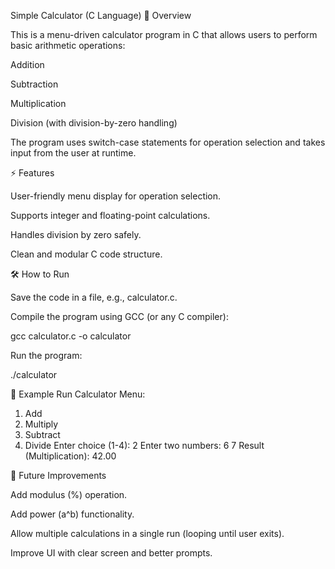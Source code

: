Simple Calculator (C Language)
📌 Overview

This is a menu-driven calculator program in C that allows users to perform basic arithmetic operations:

Addition

Subtraction

Multiplication

Division (with division-by-zero handling)

The program uses switch-case statements for operation selection and takes input from the user at runtime.

⚡ Features

User-friendly menu display for operation selection.

Supports integer and floating-point calculations.

Handles division by zero safely.

Clean and modular C code structure.

🛠️ How to Run

Save the code in a file, e.g., calculator.c.

Compile the program using GCC (or any C compiler):

gcc calculator.c -o calculator


Run the program:

./calculator

📖 Example Run
Calculator Menu:
1. Add
2. Multiply
3. Subtract
4. Divide
Enter choice (1-4): 2
Enter two numbers: 6 7
Result (Multiplication): 42.00

🔮 Future Improvements

Add modulus (%) operation.

Add power (a^b) functionality.

Allow multiple calculations in a single run (looping until user exits).

Improve UI with clear screen and better prompts.
